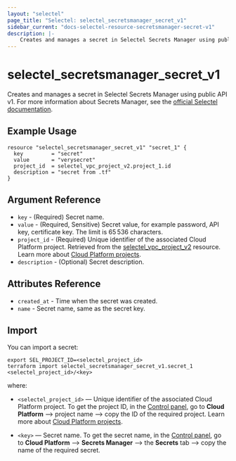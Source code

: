 ```yaml
---
layout: "selectel"
page_title: "Selectel: selectel_secretsmanager_secret_v1"
sidebar_current: "docs-selectel-resource-secretsmanager-secret-v1"
description: |-
    Creates and manages a secret in Selectel Secrets Manager using public API v1.
---
```


# selectel\_secretsmanager\_secret_v1

Creates and manages a secret in Selectel Secrets Manager using public API v1. For more information about Secrets Manager, see the [official Selectel documentation](https://docs.selectel.ru/cloud/secrets-manager/secrets/).

## Example Usage

```hcl
resource "selectel_secretsmanager_secret_v1" "secret_1" {
  key         = "secret"
  value       = "verysecret"
  project_id  = selectel_vpc_project_v2.project_1.id
  description = "secret from .tf"
}
```

## Argument Reference

* `key` - (Required) Secret name.
* `value` - (Required, Sensitive) Secret value, for example password, API key, certificate key. The limit is 65 536 characters.
* `project_id` - (Required) Unique identifier of the associated Cloud Platform project. Retrieved from the [selectel_vpc_project_v2](https://registry.terraform.io/providers/selectel/selectel/latest/docs/resources/vpc_project_v2) resource. Learn more about [Cloud Platform projects](https://docs.selectel.ru/cloud/servers/about/projects/).
* `description` - (Optional) Secret description.

## Attributes Reference

* `created_at` - Time when the secret was created.
* `name` - Secret name, same as the secret key.

## Import

You can import a secret:

```shell
export SEL_PROJECT_ID=<selectel_project_id>
terraform import selectel_secretsmanager_secret_v1.secret_1 <selectel_project_id>/<key>
```

where:

* `<selectel_project_id>` — Unique identifier of the associated Cloud Platform project. To get the project ID, in the [Control panel](https://my.selectel.ru/vpc/), go to **Cloud Platform** ⟶ project name ⟶ copy the ID of the required project. Learn more about [Cloud Platform projects](https://docs.selectel.ru/cloud/servers/about/projects/).

* `<key>` — Secret name. To get the secret name, in the [Control panel](https://my.selectel.ru/vpc/secrets-manager/), go to **Cloud Platform** ⟶ **Secrets Manager** ⟶ the **Secrets** tab ⟶ copy the name of the required secret.